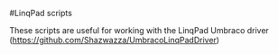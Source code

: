 #LinqPad scripts

These scripts are useful for working with the LinqPad Umbraco driver (https://github.com/Shazwazza/UmbracoLinqPadDriver)